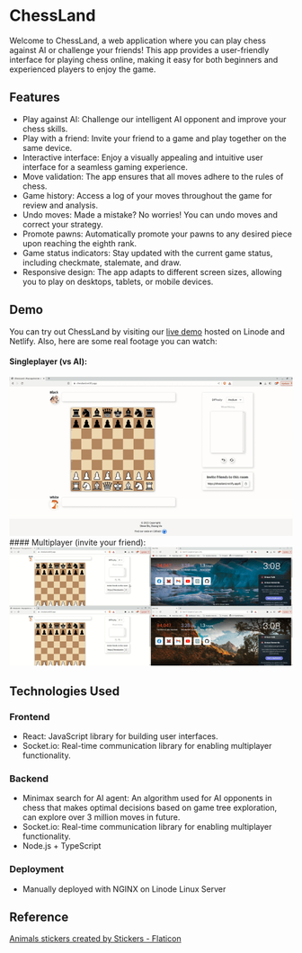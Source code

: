 
# ChessLand

Welcome to ChessLand, a web application where you can play chess against AI or challenge your friends! This app provides a user-friendly interface for playing chess online, making it easy for both beginners and experienced players to enjoy the game.

## Features

- Play against AI: Challenge our intelligent AI opponent and improve your chess skills.
- Play with a friend: Invite your friend to a game and play together on the same device.
- Interactive interface: Enjoy a visually appealing and intuitive user interface for a seamless gaming experience.
- Move validation: The app ensures that all moves adhere to the rules of chess.
- Game history: Access a log of your moves throughout the game for review and analysis.
- Undo moves: Made a mistake? No worries! You can undo moves and correct your strategy.
- Promote pawns: Automatically promote your pawns to any desired piece upon reaching the eighth rank.
- Game status indicators: Stay updated with the current game status, including checkmate, stalemate, and draw.
- Responsive design: The app adapts to different screen sizes, allowing you to play on desktops, tablets, or mobile devices.

## Demo

You can try out ChessLand by visiting our [live demo](https://chessland.netlify.app/) hosted on Linode and Netlify.
Also, here are some real footage you can watch:
#### Singleplayer (vs AI):
<img src='https://github.com/dominhnhut01/chessgame_webapp/blob/main/singleplayer_demo.gif?raw=true' title='Singleplayer Demo' width='900' alt='Singleplayer Demo' />
#### Multiplayer (invite your friend):
<img src='https://github.com/dominhnhut01/chessgame_webapp/blob/main/multiplayer_demo.gif?raw=true' title='Multiplayer Demo' width='900' alt='Multiplayer Demo' />

## Technologies Used

### Frontend
- React: JavaScript library for building user interfaces.
- Socket.io: Real-time communication library for enabling multiplayer functionality.

### Backend
- Minimax search for AI agent: An algorithm used for AI opponents in chess that makes optimal decisions based on game tree exploration, can explore over 3 million moves in future.
- Socket.io: Real-time communication library for enabling multiplayer functionality.
- Node.js + TypeScript

### Deployment
- Manually deployed with NGINX on Linode Linux Server

## Reference
<a href="https://www.flaticon.com/free-stickers/animals" title="animals stickers">Animals stickers created by Stickers - Flaticon</a>
